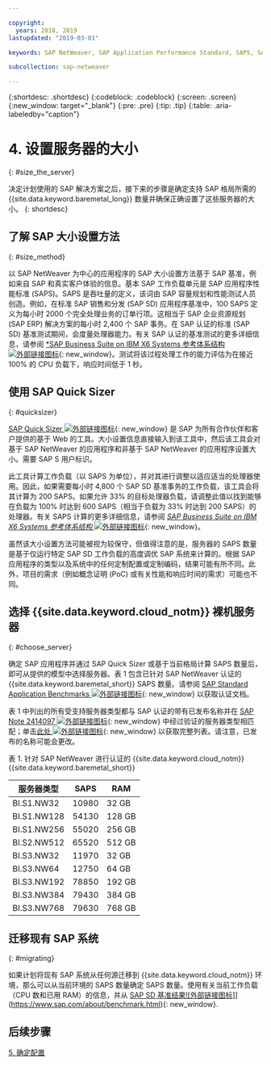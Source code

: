 ```yaml
---

copyright:
  years: 2018, 2019
lastupdated: "2019-03-01"

keywords: SAP NetWeaver, SAP Application Performance Standard, SAPS, SAP Quick Sizer

subcollection: sap-netweaver

---
```


{:shortdesc: .shortdesc}
{:codeblock: .codeblock}
{:screen: .screen}
{:new_window: target="_blank"}
{:pre: .pre}
{:tip: .tip}
{:table: .aria-labeledby="caption"}


# 4. 设置服务器的大小
{: #size_the_server}

决定计划使用的 SAP 解决方案之后，接下来的步骤是确定支持 SAP 格局所需的 {{site.data.keyword.baremetal_long}} 数量并确保正确设置了这些服务器的大小。
{: shortdesc}

## 了解 SAP 大小设置方法
{: #size_method}

以 SAP NetWeaver 为中心的应用程序的 SAP 大小设置方法基于 SAP 基准，例如来自 SAP 和真实客户体验的信息。基本 SAP 工作负载单元是 SAP 应用程序性能标准 (SAPS)。SAPS 是吞吐量的定义，该词由 SAP 容量规划和性能测试人员创造。例如，在标准 SAP 销售和分发 (SAP SD) 应用程序基准中，100 SAPS 定义为每小时 2000 个完全处理业务的订单行项。这相当于 SAP 企业资源规划 (SAP ERP) 解决方案的每小时 2,400 个 SAP 事务。在 SAP 认证的标准 (SAP SD) 基准测试期间，会度量处理器能力。有关 SAP 认证的基准测试的更多详细信息，请参阅 [*SAP Business Suite on IBM X6 Systems 参考体系结构
 ![外部链接图标](../../icons/launch-glyph.svg "外部链接图标")](https://lenovopress.com/redp5073.pdf){: new_window}。测试将该过程处理工作的能力评估为在接近 100% 的 CPU 负载下，响应时间低于 1 秒。

## 使用 SAP Quick Sizer
{: #quicksizer}

[SAP Quick Sizer ![外部链接图标](../../icons/launch-glyph.svg "外部链接图标")](https://service.sap.com/quicksizer){: new_window} 是 SAP 为所有合作伙伴和客户提供的基于 Web 的工具。大小设置信息直接输入到该工具中，然后该工具会对基于 SAP NetWeaver 的应用程序和非基于 SAP NetWeaver 的应用程序设置大小。需要 SAP S 用户标识。

此工具计算工作负载（以 SAPS 为单位），并对其进行调整以适应适当的处理器使用。因此，如果需要每小时 4,800 个 SAP SD 基准事务的工作负载，该工具会将其计算为 200 SAPS。如果允许 33% 的目标处理器负载，请调整此值以找到能够在负载为 100% 时达到 600 SAPS（相当于负载为 33% 时达到 200 SAPS）的处理器。有关 SAPS 计算的更多详细信息，请参阅 [*SAP Business Suite on IBM X6 Systems 参考体系结构* ![外部链接图标](../../icons/launch-glyph.svg "外部链接图标")](https://lenovopress.com/redp5073.pdf){: new_window}。

虽然该大小设置方法可能被视为较保守，但值得注意的是，服务器的 SAPS 数量是基于仅运行特定 SAP SD 工作负载的高度调优 SAP 系统来计算的。根据 SAP 应用程序的类型以及系统中的任何定制配置或定制编码，结果可能有所不同。此外，项目的需求（例如概念证明 (PoC) 或有关性能和响应时间的需求）可能也不同。

## 选择 {{site.data.keyword.cloud_notm}} 裸机服务器
{: #choose_server}

确定 SAP 应用程序并通过 SAP Quick Sizer 或基于当前格局计算 SAPS 数量后，即可从提供的模型中选择服务器。表 1 包含已针对 SAP NetWeaver 认证的 {{site.data.keyword.baremetal_short}} SAPS 数量。请参阅
[SAP Standard Application Benchmarks ![外部链接图标](../../icons/launch-glyph.svg "外部链接图标")](https://www.sap.com/about/benchmark.html){: new_window} 以获取认证文档。

表 1 中列出的所有受支持服务器类型都与 SAP 认证的带有已发布名称并在 [SAP Note 2414097 ![外部链接图标](../../icons/launch-glyph.svg "外部链接图标")](https://launchpad.support.sap.com/#/notes/2414097){: new_window} 中经过验证的服务器类型相匹配；单击[此处 ![外部链接图标](../../icons/launch-glyph.svg "外部链接图标")](https://www.sap.com/dmc/exp/2014-09-02-hana-hardware/enEN/power-systems.html){: new_window} 以获取完整列表。请注意，已发布的名称可能会更改。

表 1. 针对 SAP NetWeaver 进行认证的 {{site.data.keyword.cloud_notm}} {{site.data.keyword.baremetal_short}}

|服务器类型|SAPS |RAM |
| --- | --- | --- |
|BI.S1.NW32 | 10980 |32 GB |
|BI.S1.NW128 | 54130 |128 GB |
|BI.S1.NW256 | 55020 |256 GB |
| BI.S2.NW512 | 65520 |512 GB |
| BI.S3.NW32 | 11970 |32 GB |
| BI.S3.NW64 | 12750 | 64 GB |
| BI.S3.NW192 | 78850 | 192 GB |
| BI.S3.NW384 | 79430 | 384 GB |
| BI.S3.NW768 | 79630 | 768 GB |

## 迁移现有 SAP 系统
{: #migrating}

如果计划将现有 SAP 系统从任何源迁移到 {{site.data.keyword.cloud_notm}} 环境，那么可以从当前环境的 SAPS 数量确定 SAPS 数量。使用有关当前工作负载（CPU 数和已用 RAM）的信息，并从 [SAP SD 基准结果![外部链接图标]](../../icons/launch-glyph.svg "外部链接图标")](https://www.sap.com/about/benchmark.html){: new_window}.

## 后续步骤

 [5. 确定配置](/docs/infrastructure/sap-netweaver?topic=sap-netweaver-determine_configuration#determine_configuration)
